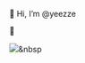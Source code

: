 👋 Hi, I’m @yeezze

🌱 

<img src="https://img.shields.io/badge/Java-#007396?style=flat-square&logo=Java&logoColor=white"/>&nbsp 
